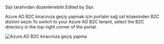 <span data-ttu-id="b7447-101">Sipi tarafından düzenlenebilir.</span><span class="sxs-lookup"><span data-stu-id="b7447-101">Edited by Sipi.</span></span>

<span data-ttu-id="b7447-102">Azure AD B2C kiracınıza geçiş yapmak için portalın sağ üst köşesinden B2C dizinini seçin.</span><span class="sxs-lookup"><span data-stu-id="b7447-102">To switch to your Azure AD B2C tenant, select the B2C directory in the top-right corner of the portal.</span></span>

![Azure AD B2C kiracınıza geçiş yapma](./media/active-directory-b2c-switch-b2c-tenant/switch-to-b2c-tenant.png)
